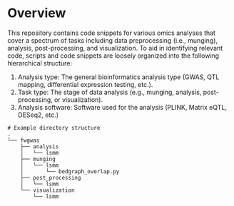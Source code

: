 # Overview

This repository contains code snippets for various omics analyses that cover a spectrum of tasks including data preprocessing (i.e., munging), analysis, post-processing, and visualization. To aid in identifying relevant code, scripts and code snippets are loosely organized into the following hierarchical structure:

1. Analysis type: The general bioinformatics analysis type (GWAS, QTL mapping, differential expression testing, etc.).
1. Task type: The stage of data analysis (e.g., munging, analysis, post-processing, or visualization).
1. Analysis software: Software used for the analysis (PLINK, Matrix eQTL, DESeq2, etc.)

```
# Example directory structure
.
└── fwgwas
    ├── analysis
    │   └── lsmm
    ├── munging
    │   └── lsmm
    │       └── bedgraph_overlap.py
    ├── post_processing
    │   └── lsmm
    └── visualization
        └── lsmm
```

